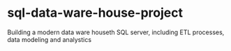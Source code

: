 # sql-data-ware-house-project
Building a modern data ware houseth SQL server, including ETL processes, data modeling and analystics
